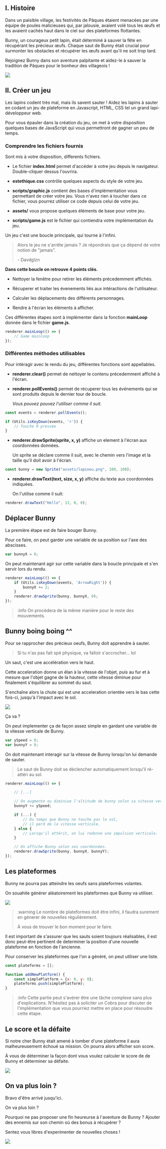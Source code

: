 ## I. Histoire

Dans un paisible village, les festivités de Pâques étaient menacées par une équipe de poules malicieuses qui, par jalousie, avaient volé tous les œufs et les avaient cachés haut dans le ciel sur des plateformes flottantes.

Bunny, un courageux petit lapin, était déterminé à sauver la fête en récupérant les précieux œufs. Chaque saut de Bunny était crucial pour surmonter les obstacles et récupérer les œufs avant qu'il ne soit trop tard.

Rejoignez Bunny dans son aventure palpitante et aidez-le à sauver la tradition de Pâques pour le bonheur des villageois !

![](assets/lapinou.jpg)

## II. Créer un jeu

Les lapins codent très mal, mais ils savent sauter ! Aidez les lapins à sauter en codant un jeu de plateforme en Javascript, HTML, CSS tel un grand lapi-développeur web.

Pour vous épauler dans la création du jeu, on met à votre disposition quelques bases de JavaScript qui vous permettront de gagner un peu de temps.

### Comprendre les fichiers fournis

Sont mis à votre disposition, differents fichiers.

- Le fichier **index.html** permet d'accéder à votre jeu depuis le navigateur. Double-cliquer dessus l'ouvrira.

- **estethique.css** contrôle quelques aspects du style de votre jeu.

- **scripts/graphic.js** contient des bases d'implémentation vous permettant de créer votre jeu. Vous n'avez rien à toucher dans ce fichier, vous pourrez utiliser ce code depuis celui de votre jeu.

- **assets/** vous propose quelques éléments de base pour votre jeu.

- **scripts/game.js** est le fichier qui contiendra votre implémentation du jeu.

Un jeu c'est une boucle principale, qui tourne à l'infini.

> Alors le jeu ne s'arrête jamais ? Je répondrais que ça dépend de votre notion de "jamais".
>
>\- Davdglzn

**Dans cette boucle on retrouve 4 points clés.**

- Nettoyer la fenêtre pour retirer les éléments précedemment affichés.

- Récuperer et traiter les évenements liés aux intéractions de l'utilisateur.

- Calculer les déplacements des différents personnages.

- Rendre à l'écran les éléments à afficher.

Ces différentes étapes sont à implémenter dans la fonction **mainLoop** donnée dans le fichier **game.js**.

```js
renderer.mainLoop(() => {
    // Game mainloop
});
```

### Différentes méthodes utilisables

Pour intéragir avec le rendu du jeu, différentes fonctions sont appellables.

- **renderer.clear()** permet de nettoyer le contenu précedemment affiché à l'écran.

- **renderer.pollEvents()** permet de récuperer tous les événements qui se sont produits depuis le dernier tour de boucle.

    _Vous pouvez pouvez l'utiliser comme il suit._

```js
const events = renderer.pollEvents();

if (Utils.isKeyDown(events, 'r')) {
    // Touche R pressée
}
```

- **renderer.drawSprite(sprite, x, y)** affiche un element à l'écran aux coordonnées données.

    Un sprite se déclare comme il suit, avec le chemin vers l'image et la taille qu'il doit avoir à l'écran.

 ```js
const bunny = new Sprite("assets/lapinou.png", 100, 100);
```

- **renderer.drawText(text, size, x, y)** affiche du texte aux coordonnées indiquées.

    On l'utilise comme il suit:

```js
renderer.drawText("Hello", 13, 0, 0);
```

## Déplacer Bunny

La première étape est de faire bouger Bunny.

Pour ce faire, on peut garder une variable de sa position sur l'axe des abscisses.

```js
var bunnyX = 0;
```

On peut maintenant agir sur cette variable dans la boucle principale et s'en servir lors du rendu.

```js
renderer.mainLoop(() => {
    if (Utils.isKeyDown(events, 'ArrowRight')) {
        bunnyX += 2;
    }
    renderer.drawSprite(bunny, bunnyX, 0);
});
```

>:info On procédera de la même manière pour le reste des mouvements.

## Bunny boing boing ^^

Pour se rapprocher des précieux oeufs, Bunny doit apprendre à sauter.

> Si tu n'as pas fait spé physique, va falloir s'accrocher... lol

Un saut, c'est une accélération vers le haut.

Cette acceleration donne un élan à la vitesse de l'objet, puis au fur et à mesure que l'objet gagne de la hauteur, cette vitesse diminue pour finalement s'équilibrer au sommet du saut.

S'enchaîne alors la chute qui est une acceleration orientée vers le bas cette fois-ci, jusqu'à l'impact avec le sol.

![](assets/saut.jpg)

Ça va ?

On peut implementer ça de façon assez simple en gardant une variable de la vitesse verticale de Bunny.

```js
var ySpeed = 0;
var bunnyY = 0;
```

On doit maintenant interagir sur la vitesse de Bunny lorsqu'on lui demande de sauter.

> Le saut de Bunny doit se déclencher automatiquement lorsqu'il ré-attéri au sol.

```js
renderer.mainLoop(() => {

    // [...]

    // On augmente ou diminiue l'altitude de bunny selon sa vitesse verticale
    bunnyY += ySpeed;

    if (...) {
        // Du temps que Bunny ne touche pas le sol,
        // il perd de la vitesse verticale.
    } else {
        // Lorsqu'il attérit, on lui redonne une impulsion verticale.
    }

    // On affiche Bunny selon ses coordonnées.
    renderer.drawSprite(bunny, bunnyX, bunnyY);
});
```

## Les plateformes

Bunny ne pourra pas atteindre les oeufs sans plateformes volantes.

On souahite générer aléatoirement les plateformes que Bunny va utiliser.

![](assets/doodle.jpg)

>:warning Le nombre de plateformes doit être infini, il faudra surement en génerer de nouvelles régulièrement.
>
> À vous de trouver le bon moment pour le faire.

Il est important de s'assurer que les sauts soient toujours réalisables, il est donc peut-être pertinent de determiner la position d'une nouvelle plateforme en fonction de l'ancienne.

Pour conserver les plateformes que l'on a généré, on peut utiliser une liste.

```js
const plateforms = [];

function addNewPlatform() {
    const simplePlatform = {x: 0, y: 0};
    plateforms.push(simplePlatform);
}
```

>:info Cette partie peut s'avérer être une tâche complexe sans plus d'explications. N'hésitez pas à soliciter un Cobra pour discuter de l'implémentation que vous pourriez mettre en place pour résoudre cette étape.

## Le score et la défaite

Si notre cher Bunny était amené à tomber d'une plateforme il aura malheureusement échoué sa mission. On pourra alors afficher son score.

À vous de déterminer la façon dont vous voulez calculer le score de de Bunny et déterminer sa défaite.

![](assets/gameover.png)

## On va plus loin ?

Bravo d'être arrivé jusqu'ici.

On va plus loin ?

Pourquoi ne pas proposer une fin heureurse à l'aventure de Bunny ? Ajouter des ennemis sur son chemin où des bonus à récupérer ?

Sentez vous libres d'experimenter de nouvelles choses !

![](assets/happy_easter.jpg)